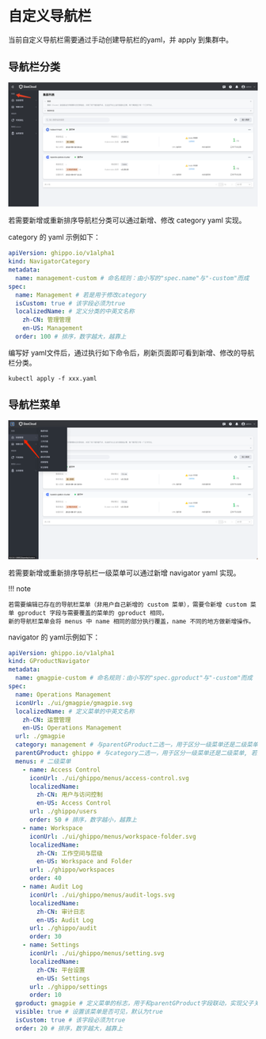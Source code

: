 # 自定义导航栏

当前自定义导航栏需要通过手动创建导航栏的yaml，并 apply 到集群中。

## 导航栏分类

![导航栏分类](../images/nav01.png)

若需要新增或重新排序导航栏分类可以通过新增、修改 category yaml 实现。

category 的 yaml 示例如下：

```yaml
apiVersion: ghippo.io/v1alpha1
kind: NavigatorCategory
metadata:
  name: management-custom # 命名规则：由小写的"spec.name"与"-custom"而成
spec:
  name: Management # 若是用于修改category
  isCustom: true # 该字段必须为true
  localizedName: # 定义分类的中英文名称
    zh-CN: 管理管理
    en-US: Management
  order: 100 # 排序，数字越大，越靠上
```

编写好 yaml文件后，通过执行如下命令后，刷新页面即可看到新增、修改的导航栏分类。

```
kubectl apply -f xxx.yaml
```

## 导航栏菜单

![导航栏菜单](../images/nav02.png)

若需要新增或重新排序导航栏一级菜单可以通过新增 navigator yaml 实现。

!!! note

    若需要编辑已存在的导航栏菜单（非用户自己新增的 custom 菜单），需要令新增 custom 菜单 gproduct 字段与需要覆盖的菜单的 gproduct 相同，
    新的导航栏菜单会将 menus 中 name 相同的部分执行覆盖，name 不同的地方做新增操作。

navigator 的 yaml示例如下：

```yaml
apiVersion: ghippo.io/v1alpha1
kind: GProductNavigator
metadata:
  name: gmagpie-custom # 命名规则：由小写的"spec.gproduct"与"-custom"而成
spec:
  name: Operations Management
  iconUrl: ./ui/gmagpie/gmagpie.svg
  localizedName: # 定义菜单的中英文名称
    zh-CN: 运营管理
    en-US: Operations Management
  url: ./gmagpie
  category: management # 与parentGProduct二选一，用于区分一级菜单还是二级菜单，与NavigatorCategory的spec.name字段对应来完成匹配，也可以与NavigatorCategory的中文名称匹配
  parentGProduct: ghippo # 与category二选一，用于区分一级菜单还是二级菜单, 若添加该字段，则会忽视掉menus字段，并将该菜单作为二级菜单插入到与gproduct为ghippo的一级菜单中
  menus: # 二级菜单
    - name: Access Control
      iconUrl: ./ui/ghippo/menus/access-control.svg
      localizedName:
        zh-CN: 用户与访问控制
        en-US: Access Control
      url: ./ghippo/users
      order: 50 # 排序，数字越小，越靠上
    - name: Workspace
      iconUrl: ./ui/ghippo/menus/workspace-folder.svg
      localizedName:
        zh-CN: 工作空间与层级
        en-US: Workspace and Folder
      url: ./ghippo/workspaces
      order: 40
    - name: Audit Log
      iconUrl: ./ui/ghippo/menus/audit-logs.svg
      localizedName:
        zh-CN: 审计日志
        en-US: Audit Log
      url: ./ghippo/audit
      order: 30
    - name: Settings
      iconUrl: ./ui/ghippo/menus/setting.svg
      localizedName:
        zh-CN: 平台设置
        en-US: Settings
      url: ./ghippo/settings
      order: 10
  gproduct: gmagpie # 定义菜单的标志，用于和parentGProduct字段联动，实现父子关系。
  visible: true # 设置该菜单是否可见，默认为true
  isCustom: true # 该字段必须为true
  order: 20 # 排序，数字越大，越靠上
```
